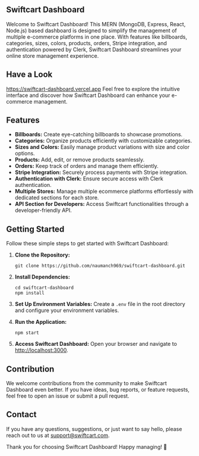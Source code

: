## Swiftcart Dashboard

Welcome to Swiftcart Dashboard! This MERN (MongoDB, Express, React, Node.js) based dashboard is designed to simplify the management of multiple e-commerce platforms in one place. With features like billboards, categories, sizes, colors, products, orders, Stripe integration, and authentication powered by Clerk, Swiftcart Dashboard streamlines your online store management experience.

## Have a Look

https://swiftcart-dashboard.vercel.app
Feel free to explore the intuitive interface and discover how Swiftcart Dashboard can enhance your e-commerce management.

## Features

- **Billboards:** Create eye-catching billboards to showcase promotions.
- **Categories:** Organize products efficiently with customizable categories.
- **Sizes and Colors:** Easily manage product variations with size and color options.
- **Products:** Add, edit, or remove products seamlessly.
- **Orders:** Keep track of orders and manage them efficiently.
- **Stripe Integration:** Securely process payments with Stripe integration.
- **Authentication with Clerk:** Ensure secure access with Clerk authentication.
- **Multiple Stores:** Manage multiple ecommerce platforms effortlessly with dedicated sections for each store.
- **API Section for Developers:** Access Swiftcart functionalities through a developer-friendly API.

## Getting Started

Follow these simple steps to get started with Swiftcart Dashboard:

1. **Clone the Repository:**
   ```
   git clone https://github.com/naumanch969/swiftcart-dashboard.git
   ```

2. **Install Dependencies:**
   ```
   cd swiftcart-dashboard
   npm install
   ```

3. **Set Up Environment Variables:**
   Create a `.env` file in the root directory and configure your environment variables.

4. **Run the Application:**
   ```
   npm start
   ```

5. **Access Swiftcart Dashboard:**
   Open your browser and navigate to [http://localhost:3000](http://localhost:3000).

## Contribution

We welcome contributions from the community to make Swiftcart Dashboard even better. If you have ideas, bug reports, or feature requests, feel free to open an issue or submit a pull request.

## Contact

If you have any questions, suggestions, or just want to say hello, please reach out to us at [support@swiftcart.com](naumanch969@gmail.com).

Thank you for choosing Swiftcart Dashboard! Happy managing! 🚀
